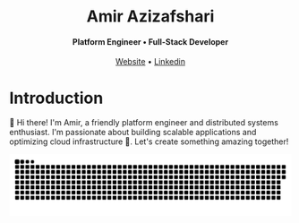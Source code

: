 <div align="center">

  <h1>Amir Azizafshari</h1>
  <h4>Platform Engineer • Full-Stack Developer</h4>
  <a target="_blank" href="https://amir.day">Website</a> • <a href="https://www.linkedin.com/in/amir-afshar/">Linkedin</a>

</div>

<h1 id="introduction">Introduction</h1>

👋 Hi there! I'm Amir, a friendly platform engineer and distributed systems enthusiast. I'm passionate about building scalable applications and optimizing cloud infrastructure 🚀. Let's create something amazing together!

![snake gif](https://github.com/amir002001/amir002001/blob/output/github-contribution-grid-snake-dark.svg)
